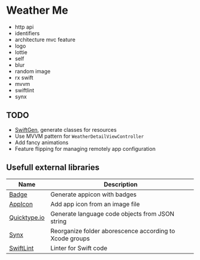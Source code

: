 #  Weather Me

- http api
- identifiers
- architecture mvc feature
- logo
- lottie
- self
- blur
- random image
- rx swift
- mvvm
- swiftlint
- synx

## TODO

- [SwiftGen](https://github.com/SwiftGen/SwiftGen), generate classes for resources
- Use MVVM pattern for `WeatherDetailViewController`
- Add fancy animations
- Feature flipping for managing remotely app configuration

## Usefull external libraries

| Name | Description |
| --- | --- |
| [Badge](https://github.com/HazAT/badge) | Generate appicon with badges |
| [AppIcon](https://github.com/eriksundin/appicon) | Add app icon from an image file | 
| [Quicktype.io](https://app.quicktype.io) | Generate language code objects from JSON string |
| [Synx](https://github.com/venmo/synx) | Reorganize folder aborescence according to Xcode groups |
| [SwiftLint](https://github.com/realm/SwiftLint) | Linter for Swift code |
